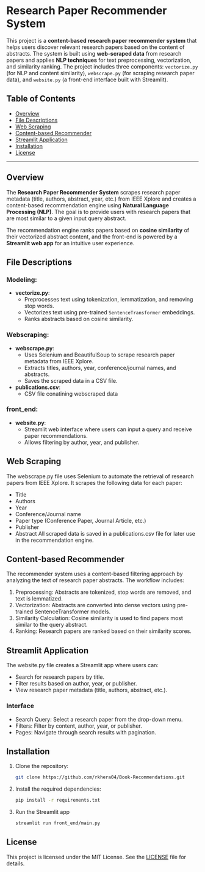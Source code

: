 # Research Paper Recommender System

This project is a **content-based research paper recommender system** that helps users discover relevant research papers based on the content of abstracts. The system is built using **web-scraped data** from research papers and applies **NLP techniques** for text preprocessing, vectorization, and similarity ranking. The project includes three components: `vectorize.py` (for NLP and content similarity), `webscrape.py` (for scraping research paper data), and `website.py` (a front-end interface built with Streamlit).

## Table of Contents

- [Overview](#overview)
- [File Descriptions](#file-descriptions)
- [Web Scraping](#web-scraping)
- [Content-based Recommender](#content-based-recommender)
- [Streamlit Application](#streamlit-application)
- [Installation](#installation)
- [License](#license)

---

## Overview

The **Research Paper Recommender System** scrapes research paper metadata (title, authors, abstract, year, etc.) from IEEE Xplore and creates a content-based recommendation engine using **Natural Language Processing (NLP)**. The goal is to provide users with research papers that are most similar to a given input query abstract.

The recommendation engine ranks papers based on **cosine similarity** of their vectorized abstract content, and the front-end is powered by a **Streamlit web app** for an intuitive user experience.


## File Descriptions
### Modeling:
   -  **vectorize.py**:
      - Preprocesses text using tokenization, lemmatization, and removing stop words.
      - Vectorizes text using pre-trained `SentenceTransformer` embeddings.
      - Ranks abstracts based on cosine similarity.
### Webscraping:
   - **webscrape.py**:
      - Uses Selenium and BeautifulSoup to scrape research paper metadata from IEEE Xplore.
      - Extracts titles, authors, year, conference/journal names, and abstracts.
      - Saves the scraped data in a CSV file.
   - **publications.csv**:
      - CSV file conatining webscraped data

### front_end:
   - **website.py**:
      - Streamlit web interface where users can input a query and receive paper recommendations.
      - Allows filtering by author, year, and publisher.

## Web Scraping
The webscrape.py file uses Selenium to automate the retrieval of research papers from IEEE Xplore. It scrapes the following data for each paper:
- Title
- Authors
- Year
- Conference/Journal name
- Paper type (Conference Paper, Journal Article, etc.)
- Publisher
- Abstract
All scraped data is saved in a publications.csv file for later use in the recommendation engine.

## Content-based Recommender
The recommender system uses a content-based filtering approach by analyzing the text of research paper abstracts. The workflow includes:
1. Preprocessing: Abstracts are tokenized, stop words are removed, and text is lemmatized.
2. Vectorization: Abstracts are converted into dense vectors using pre-trained SentenceTransformer models.
3. Similarity Calculation: Cosine similarity is used to find papers most similar to the query abstract.
4. Ranking: Research papers are ranked based on their similarity scores.

## Streamlit Application
The website.py file creates a Streamlit app where users can:
- Search for research papers by title.
- Filter results based on author, year, or publisher.
- View research paper metadata (title, authors, abstract, etc.).
### Interface
- Search Query: Select a research paper from the drop-down menu.
- Filters: Filter by content, author, year, or publisher.
- Pages: Navigate through search results with pagination.


## Installation

1. Clone the repository:

   ```bash
   git clone https://github.com/rkhera04/Book-Recommendations.git
   ```
2. Install the required dependencies:
   ```bash
   pip install -r requirements.txt
   ```
4. Run the Streamlit app
   ```bash
   streamlit run front_end/main.py
   ```

## License
This project is licensed under the MIT License. See the [LICENSE](LICENSE) file for details.
